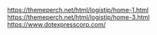 https://themeperch.net/html/logistip/home-1.html
https://themeperch.net/html/logistip/home-3.html
https://www.dotexpresscorp.com/
